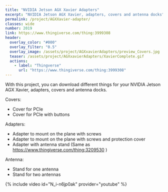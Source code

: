 ```yaml
---
title: "NVIDIA Jetson AGX Xavier Adapters"
excerpt: "NVIDIA Jetson AGX Xavier, adapters, covers and antenna docks"
permalink: /project/AGXXavier-adapter/
classes: wide
number: 2019
link: https://www.thingiverse.com/thing:3999308
header:
  overlay_color: "#000"
  overlay_filter: "0.5"
  overlay_image: /assets/project/AGXxavierAdapters/preview_Covers.jpg
  teaser: /assets/project/AGXxavierAdapters/XavierComplete.gif
  actions:
    - label: "Thingverse"
      url: "https://www.thingiverse.com/thing:3999308"
---
```


With this project, you can download different things for your NVIDIA Jetson AGX Xavier, adapters, covers and antenna docks.

Covers:
* Cover for PCIe
* Cover for PCIe with buttons

Adapters:
* Adapter to mount on the plane with screws
* Adapter to mount on the plane with screws and protection cover
* Adapter with antenna stand (Same as https://www.thingiverse.com/thing:3209530 )

Antenna:
* Stand for one antenna
* Stand for two antennas

{% include video id="N_i-n6jp0ak" provider="youtube" %}
